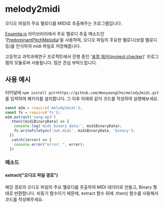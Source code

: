 # melody2midi
오디오 파일의 주요 멜로디를 MIDI로 추출해주는 프로그램입니다.

[Essentia.js](https://www.npmjs.com/package/essentia.js) 라이브러리에서 주요 멜로디 추출 메소드인 '[PredominantPitchMelodia](PredominantPitchMelodia )'을 사용하여,
오디오 파일의 주요한 멜로디(보컬 멜로디 등)를 인식하여 midi 파일로 저장해줍니다.

고등학교 과학과제연구 프로젝트에서 진행 중인 '[표절 체커(pyojeol checker)](https://github.com/Craft374/Scientific_Task_Study)' 프로그램의 모듈로써 사용됩니다.
많은 관심 부탁드립니다.

## 사용 예시
터미널에 ```npm install git+https://github.com/WooyeongCho/melody2midi.git```를 입력하여 패키지를 설치합니다.
그 이후 아래와 같이 코드를 작성하여 실행해보세요.
```js
const m2m = require('melody2midi');
const fs = require('fs');
m2m.extract('song.mp3')
  .then((midiBinaryData) => {
    console.log('midi binary data:', midiBinaryData);
    fs.writeFileSync('out.midi', midiBinaryData, 'binary');
  })
  .catch((error) => {
    console.error("error: ", error);
  })
  ```

### 메소드
#### extract("오디오 파일 경로")
해당 경로의 오디오 파일의 주요 멜로디를 추출하여 MIDI 데이터로 만들고, Binary 형태로 반환합니다.
비동기 함수이기 때문에, extract 함수 뒤에 .then() 함수를 사용해서 코드를 작성해주세요.
